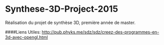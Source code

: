 # Synthese-3D-Project-2015
Réalisation du projet de synthèse 3D, première année de master.

####Liens Utiles:
http://pub.phyks.me/sdz/sdz/creez-des-programmes-en-3d-avec-opengl.html
